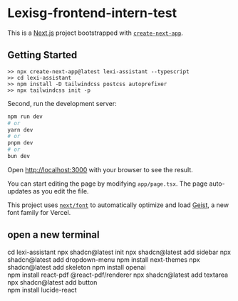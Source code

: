 # Lexisg-frontend-intern-test

This is a [Next.js](https://nextjs.org) project bootstrapped with [`create-next-app`](https://nextjs.org/docs/app/api-reference/cli/create-next-app).

## Getting Started
    >> npx create-next-app@latest lexi-assistant --typescript
    >> cd lexi-assistant
    >> npm install -D tailwindcss postcss autoprefixer
    >> npx tailwindcss init -p
    

Second, run the development server:

```bash
npm run dev
# or
yarn dev
# or
pnpm dev
# or
bun dev
```

Open [http://localhost:3000](http://localhost:3000) with your browser to see the result.

You can start editing the page by modifying `app/page.tsx`. The page auto-updates as you edit the file.

This project uses [`next/font`](https://nextjs.org/docs/app/building-your-application/optimizing/fonts) to automatically optimize and load [Geist](https://vercel.com/font), a new font family for Vercel.

## open a new terminal 
cd lexi-assistant 
    npx shadcn@latest init
    npx shadcn@latest add sidebar
    npx shadcn@latest add dropdown-menu
    npm install next-themes
    npx shadcn@latest add skeleton
    npm install openai  
    npm install react-pdf @react-pdf/renderer
    npx shadcn@latest add textarea
    npx shadcn@latest add button  
    npm install lucide-react


